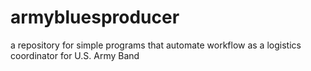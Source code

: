# armybluesproducer
a repository for simple programs that automate workflow as a logistics coordinator for U.S. Army Band 
